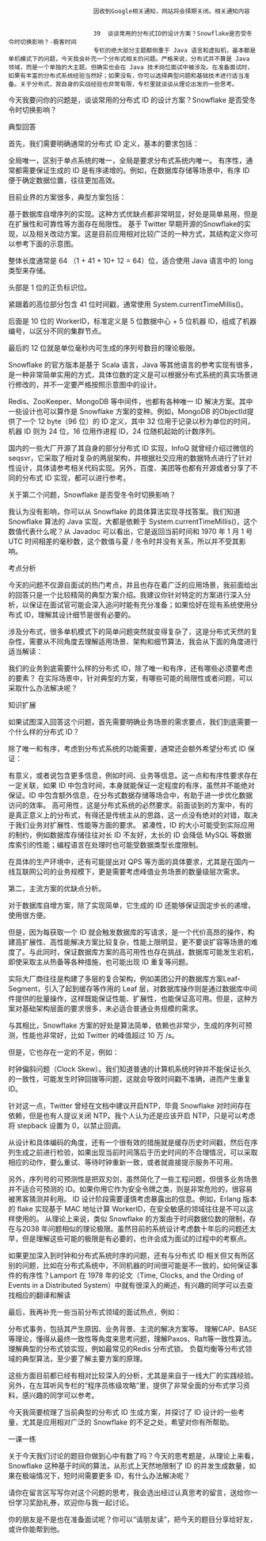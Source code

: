 
                            
                            因收到Google相关通知，网站将会择期关闭。相关通知内容
                            
                            
                            39  谈谈常用的分布式ID的设计方案？Snowflake是否受冬令时切换影响？-极客时间
                            专栏的绝大部分主题都侧重于 Java 语言和虚拟机，基本都是单机模式下的问题，今天我会补充一个分布式相关的问题。严格来说，分布式并不算是 Java 领域，而是一个单独的大主题，但确实也会在 Java 技术岗位面试中被涉及。在准备面试时，如果有丰富的分布式系统经验当然好；如果没有，你可以选择典型问题和基础技术进行适当准备。关于分布式，我自身的实战经验也非常有限，专栏里就谈谈从理论出发的一些思考。

今天我要问你的问题是，谈谈常用的分布式 ID 的设计方案？Snowflake 是否受冬令时切换影响？

典型回答

首先，我们需要明确通常的分布式 ID 定义，基本的要求包括：


全局唯一，区别于单点系统的唯一，全局是要求分布式系统内唯一。
有序性，通常都需要保证生成的 ID 是有序递增的。例如，在数据库存储等场景中，有序 ID 便于确定数据位置，往往更加高效。


目前业界的方案很多，典型方案包括：


基于数据库自增序列的实现。这种方式优缺点都非常明显，好处是简单易用，但是在扩展性和可靠性等方面存在局限性。
基于 Twitter 早期开源的Snowflake的实现，以及相关改动方案。这是目前应用相对比较广泛的一种方式，其结构定义你可以参考下面的示意图。




整体长度通常是 64 （1 + 41 + 10+ 12 = 64）位，适合使用 Java 语言中的 long 类型来存储。

头部是 1 位的正负标识位。

紧跟着的高位部分包含 41 位时间戳，通常使用 System.currentTimeMillis()。

后面是 10 位的 WorkerID，标准定义是 5 位数据中心 + 5 位机器 ID，组成了机器编号，以区分不同的集群节点。

最后的 12 位就是单位毫秒内可生成的序列号数目的理论极限。

Snowflake 的官方版本是基于 Scala 语言，Java 等其他语言的参考实现有很多，是一种非常简单实用的方式，具体位数的定义是可以根据分布式系统的真实场景进行修改的，并不一定要严格按照示意图中的设计。

Redis、ZooKeeper、MongoDB 等中间件，也都有各种唯一 ID 解决方案。其中一些设计也可以算作是 Snowflake 方案的变种。例如，MongoDB 的ObjectId提供了一个 12 byte（96 位）的 ID 定义，其中 32 位用于记录以秒为单位的时间，机器 ID 则为 24 位，16 位用作进程 ID，24 位随机起始的计数序列。

国内的一些大厂开源了其自身的部分分布式 ID 实现，InfoQ 就曾经介绍过微信的seqsvr，它采取了相对复杂的两层架构，并根据社交应用的数据特点进行了针对性设计，具体请参考相关代码实现。另外，百度、美团等也都有开源或者分享了不同的分布式 ID 实现，都可以进行参考。

关于第二个问题，Snowflake 是否受冬令时切换影响？

我认为没有影响，你可以从 Snowflake 的具体算法实现寻找答案。我们知道 Snowflake 算法的 Java 实现，大都是依赖于 System.currentTimeMillis()，这个数值代表什么呢？从 Javadoc 可以看出，它是返回当前时间和 1970 年 1 月 1 号 UTC 时间相差的毫秒数，这个数值与夏 / 冬令时并没有关系，所以并不受其影响。

考点分析

今天的问题不仅源自面试的热门考点，并且也存在着广泛的应用场景，我前面给出的回答只是一个比较精简的典型方案介绍。我建议你针对特定的方案进行深入分析，以保证在面试官可能会深入追问时能有充分准备；如果恰好在现有系统使用分布式 ID，理解其设计细节是很有必要的。

涉及分布式，很多单机模式下的简单问题突然就变得复杂了，这是分布式天然的复杂性，需要从不同角度去理解适用场景、架构和细节算法，我会从下面的角度进行适当解读：


我们的业务到底需要什么样的分布式 ID，除了唯一和有序，还有哪些必须要考虑的要素？
在实际场景中，针对典型的方案，有哪些可能的局限性或者问题，可以采取什么办法解决呢？


知识扩展

如果试图深入回答这个问题，首先需要明确业务场景的需求要点，我们到底需要一个什么样的分布式 ID？

除了唯一和有序，考虑到分布式系统的功能需要，通常还会额外希望分布式 ID 保证：


有意义，或者说包含更多信息，例如时间、业务等信息。这一点和有序性要求存在一定关联，如果 ID 中包含时间，本身就能保证一定程度的有序，虽然并不能绝对保证。ID 中包含额外信息，在分布式数据存储等场合中，有助于进一步优化数据访问的效率。
高可用性，这是分布式系统的必然要求。前面谈到的方案中，有的是真正意义上的分布式，有得还是传统主从的思路，这一点没有绝对的对错，取决于我们业务对扩展性、性能等方面的要求。
紧凑性，ID 的大小可能受到实际应用的制约，例如数据库存储往往对长 ID 不友好，太长的 ID 会降低 MySQL 等数据库索引的性能；编程语言在处理时也可能受数据类型长度限制。


在具体的生产环境中，还有可能提出对 QPS 等方面的具体要求，尤其是在国内一线互联网公司的业务规模下，更是需要考虑峰值业务场景的数量级层次需求。

第二，主流方案的优缺点分析。

对于数据库自增方案，除了实现简单，它生成的 ID 还能够保证固定步长的递增，使用很方便。

但是，因为每获取一个 ID 就会触发数据库的写请求，是一个代价高昂的操作，构建高扩展性、高性能解决方案比较复杂，性能上限明显，更不要谈扩容等场景的难度了。与此同时，保证数据库方案的高可用性也存在挑战，数据库可能发生宕机，即使采取主从热备等各种措施，也可能出现 ID 重复等问题。

实际大厂商往往是构建了多层的复合架构，例如美团公开的数据库方案Leaf-Segment，引入了起到缓存等作用的 Leaf 层，对数据库操作则是通过数据库中间件提供的批量操作，这样既能保证性能、扩展性，也能保证高可用。但是，这种方案对基础架构层面的要求很多，未必适合普通业务规模的需求。

与其相比，Snowflake 方案的好处是算法简单，依赖也非常少，生成的序列可预测，性能也非常好，比如 Twitter 的峰值超过 10 万 /s。

但是，它也存在一定的不足，例如：


时钟偏斜问题（Clock Skew）。我们知道普通的计算机系统时钟并不能保证长久的一致性，可能发生时钟回拨等问题，这就会导致时间戳不准确，进而产生重复 ID。


针对这一点，Twitter 曾经在文档中建议开启NTP，毕竟 Snowflake 对时间存在依赖，但是也有人提议关闭 NTP。我个人认为还是应该开启 NTP，只是可以考虑将 stepback 设置为 0，以禁止回调。

从设计和具体编码的角度，还有一个很有效的措施就是缓存历史时间戳，然后在序列生成之前进行检验，如果出现当前时间落后于历史时间的不合理情况，可以采取相应的动作，要么重试、等待时钟重新一致，或者就直接提示服务不可用。


另外，序列号的可预测性是把双刃剑，虽然简化了一些工程问题，但很多业务场景并不适合可预测的 ID。如果你用它作为安全令牌之类，则是非常危险的，很容易被黑客猜测并利用。
ID 设计阶段需要谨慎考虑暴露出的信息。例如，Erlang 版本的 flake 实现基于 MAC 地址计算 WorkerID，在安全敏感的领域往往是不可以这样使用的。
从理论上来说，类似 Snowflake 的方案由于时间数据位数的限制，存在与2038 年问题相似的理论极限。虽然目前的系统设计考虑数十年后的问题还太早，但是理解这些可能的极限是有必要的，也许会成为面试的过程中的考察点。


如果更加深入到时钟和分布式系统时序的问题，还有与分布式 ID 相关但又有所区别的问题，比如在分布式系统中，不同机器的时间很可能是不一致的，如何保证事件的有序性？Lamport 在 1978 年的论文（Time, Clocks, and the Ording of Events in a Distributed System）中就有很深入的阐述，有兴趣的同学可以去查找相应的翻译和解读

最后，我再补充一些当前分布式领域的面试热点，例如：


分布式事务，包括其产生原因、业务背景、主流的解决方案等。
理解CAP、BASE等理论，懂得从最终一致性等角度来思考问题，理解Paxos、Raft等一致性算法。
理解典型的分布式锁实现，例如最常见的Redis 分布式锁。
负载均衡等分布式领域的典型算法，至少要了解主要方案的原理。


这些方面目前都已经有相对比较深入的分析，尤其是来自于一线大厂的实践经验。另外，在左耳听风专栏的“程序员练级攻略”里，提供了非常全面的分布式学习资料，感兴趣的同学可以参考。

今天我简要梳理了当前典型的分布式 ID 生成方案，并探讨了 ID 设计的一些考量，尤其是应用相对广泛的 Snowflake 的不足之处，希望对你有所帮助。

一课一练

关于今天我们讨论的题目你做到心中有数了吗？今天的思考题是，从理论上来看，Snowflake 这种基于时间的算法，从形式上天然地限制了 ID 的并发生成数量，如果在极端情况下，短时间需要更多 ID，有什么办法解决呢？

请你在留言区写写你对这个问题的思考，我会选出经过认真思考的留言，送给你一份学习奖励礼券，欢迎你与我一起讨论。

你的朋友是不是也在准备面试呢？你可以“请朋友读”，把今天的题目分享给好友，或许你能帮到他。

                        
                        
                            